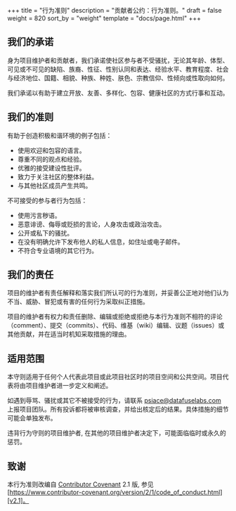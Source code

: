 +++
title = "行为准则"
description = "贡献者公约：行为准则。"
draft = false
weight = 820
sort_by = "weight"
template = "docs/page.html"
+++

## 我们的承诺

身为项目维护者和贡献者，我们承诺使社区参与者不受骚扰，无论其年龄、体型、可见或不可见的缺陷、族裔、性征、性别认同和表达、经验水平、教育程度、社会与经济地位、国籍、相貌、种族、种姓、肤色、宗教信仰、性倾向或性取向如何。

我们承诺以有助于建立开放、友善、多样化、包容、健康社区的方式行事和互动。

## 我们的准则

有助于创造积极和谐环境的例子包括：

- 使用欢迎和包容的语言。
- 尊重不同的观点和经验。
- 优雅的接受建设性批评。
- 致力于关注社区的整体利益。
- 与其他社区成员产生共鸣。

不可接受的参与者行为包括：

- 使用污言秽语。
- 恶意诽谤、侮辱或贬损的言论，人身攻击或政治攻击。
- 公开或私下的骚扰。
- 在没有明确允许下发布他人的私人信息，如住址或电子邮件。
- 不符合专业语境的其它行为。

## 我们的责任

项目的维护者有责任解释和落实我们所认可的行为准则，并妥善公正地对他们认为不当、威胁、冒犯或有害的任何行为采取纠正措施。

项目的维护者有权力和责任删除、编辑或拒绝或拒绝与本行为准则不相符的评论（comment）、提交（commits）、代码、维基（wiki）编辑、议题（issues）或其他贡献，并在适当时机知采取措施的理由。

## 适用范围

本守则适用于任何个人代表此项目或此项目社区时的项目空间和公共空间。项目代表将由项目维护者进一步定义和阐述。

如遇到辱骂、骚扰或其它不被接受的行为，请联系 <psiace@datafuselabs.com> 上报项目团队。所有投诉都将被审核调查，并给出核定后的结果。具体措施的细节可能会单独发布。

违背行为守则的项目维护者, 在其他的项目维护者决定下，可能面临临时或永久的惩罚。

## 致谢

本行为准则改编自 [Contributor Covenant][homepage] 2.1 版, 参见 [https://www.contributor-covenant.org/version/2/1/code_of_conduct.html][v2.1]。

[homepage]: https://www.contributor-covenant.org
[v2.1]: https://www.contributor-covenant.org/version/2/1/code_of_conduct.html